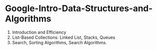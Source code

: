 # Google-Intro-Data-Structures-and-Algorithms

1. Introduction and Efficiency
2. List-Based Collections: Linked List, Stacks, Queues
3. Search, Sorting Algorithms, Search Algorithms.
